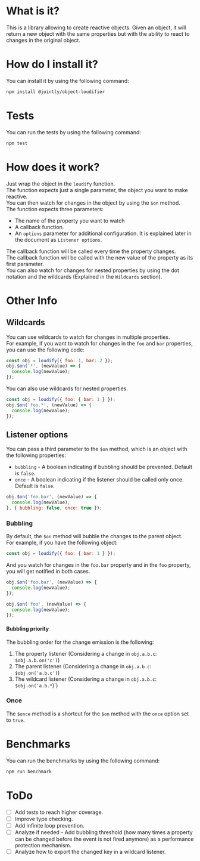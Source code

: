# What is it?

This is a library allowing to create reactive objects.
Given an object, it will return a new object with the same properties but with the ability to react to changes in the original object.

# How do I install it?

You can install it by using the following command:

```bash
npm install @jointly/object-loudifier
```

# Tests

You can run the tests by using the following command:

```bash
npm test
```

# How does it work?

Just wrap the object in the `loudify` function.  
The function expects just a single parameter, the object you want to make reactive.  
You can then watch for changes in the object by using the `$on` method.  
The function expects three parameters:
- The name of the property you want to watch
- A callback function.  
- An `options` parameter for additional configuration. It is explained later in the document as `Listener options`.  

The callback function will be called every time the property changes.  
The callback function will be called with the new value of the property as its first parameter.  
You can also watch for changes for nested properties by using the dot notation and the wildcards (Explained in the `Wildcards` section).

# Other Info

## Wildcards

You can use wildcards to watch for changes in multiple properties.  
For example, if you want to watch for changes in the `foo` and `bar` properties, you can use the following code:

```js
const obj = loudify({ foo: 1, bar: 2 });
obj.$on('*', (newValue) => {
  console.log(newValue);
});
```

You can also use wildcards for nested properties.

```js
const obj = loudify({ foo: { bar: 1 } });
obj.$on('foo.*', (newValue) => {
  console.log(newValue);
});
```

## Listener options

You can pass a third parameter to the `$on` method, which is an object with the following properties:
- `bubbling` - A boolean indicating if bubbling should be prevented. Default is `false`.
- `once` - A boolean indicating if the listener should be called only once. Default is `false`.

```js
obj.$on('foo.bar', (newValue) => {
  console.log(newValue);
}, { bubbling: false, once: true });
```

### Bubbling

By default, the `$on` method will bubble the changes to the parent object.  
For example, if you have the following object:

```js
const obj = loudify({ foo: { bar: 1 } });
```

And you watch for changes in the `foo.bar` property and in the `foo` property, you will get notified in both cases.

```js
obj.$on('foo.bar', (newValue) => {
  console.log(newValue);
});

obj.$on('foo', (newValue) => {
  console.log(newValue);
});
```

#### Bubbling priority

The bubbling order for the change emission is the following:
1. The property listener (Considering a change in `obj.a.b.c`: `$obj.a.b.on('c')`)
2. The parent listener (Considering a change in `obj.a.b.c`: `$obj.on('a.b.c')`)
3. The wildcard listener (Considering a change in `obj.a.b.c`: `$obj.on('a.b.*`)`)

### Once

The `$once` method is a shortcut for the `$on` method with the `once` option set to `true`.

# Benchmarks

You can run the benchmarks by using the following command:

```bash
npm run benchmark
```

# ToDo

- [ ] Add tests to reach higher coverage.
- [ ] Improve type checking.
- [ ] Add infinite loop prevention.
- [ ] Analyze if needed - Add bubbling threshold (how many times a property can be changed before the event is not fired anymore) as a performance protection mechanism.
- [ ] Analyze how to export the changed key in a wildcard listener.